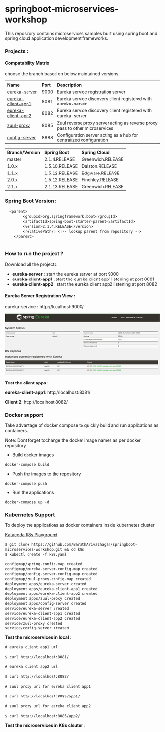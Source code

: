 # springboot-microservices-workshop

This repository contains microservices samples built using spring boot and spring cloud application development frameworks.

### Projects :

<table>
 <tr>
    <th style="text-align:left">Name</th>
    <th style="text-align:left">Port</th> 
    <th style="text-align:left">Description</th>
  </tr>
  <tr>
    <td><a href="https://github.com/BarathArivazhagan/springboot-microservices-workshop/tree/master/eureka-server"> eureka-server</a></td>
    <td>9000</td>
    <td>Eureka service registration server </td>
  </tr>
  <tr>
    <td><a href="https://github.com/BarathArivazhagan/springboot-microservices-workshop/tree/master/eureka-client-app1">eureka-client-app1</a></td>
    <td>8081</td>
    <td>Eureka service discovery client registered with eureka-server</td>
  </tr>
  <tr>
    <td><a href="https://github.com/BarathArivazhagan/springboot-microservices-workshop/tree/master/eureka-client-app2">eureka-client-app2</a></td>
    <td>8082</td>
    <td>Eureka service discovery client registered with eureka-server</td>
  </tr>
  <tr>
    <td><a href="https://github.com/BarathArivazhagan/springboot-microservices-workshop/tree/master/zuul-proxy">zuul-proxy</a></td>
    <td>8085</td>
    <td>Zuul reverse proxy server acting as reverse proxy pass to other microservices</td>
  </tr>

  <tr>
    <td><a href="https://github.com/BarathArivazhagan/springboot-microservices-workshop/tree/master/config-server">config-server</a></td>
    <td>8888</td>
    <td>Configuration server acting as a hub for centralized configuration</td>
  </tr>
  


#### Compatability Matrix

choose the branch based on below maintained versions.

<table>
 <tr>
    <th style="text-align:left">Branch/Version</th>
    <th style="text-align:left">Spring Boot</th>
    <th style="text-align:left">Spring Cloud</th>
  </tr>
  <tr>
    <td>master</td>
    <td>2.1.4.RELEASE</td>
    <td>Greenwich.RELEASE</td>
  </tr>
  <tr>
    <td>1.0.x</td>
    <td>1.5.10.RELEASE</td>
    <td>Dalston.RELEASE</td>
  </tr>
  <tr>
    <td>1.1.x</td>
    <td>1.5.12.RELEASE</td>
    <td>Edgware.RELEASE</td>
  </tr>
  <tr>
    <td>2.0.x</td>
    <td>1.5.12.RELEASE</td>
    <td>Finchley.RELEASE</td>
  </tr>
  <tr>
    <td>2.1.x</td>
    <td>2.1.13.RELEASE</td>
    <td>Greenwich.RELEASE</td>
  </tr> 
  
</table>

### Spring Boot Version :

```
  <parent>
		<groupId>org.springframework.boot</groupId>
		<artifactId>spring-boot-starter-parent</artifactId>
		<version>2.1.4.RELEASE</version>
		<relativePath/> <!-- lookup parent from repository -->
	</parent>
  
  ```

### How to run the project ? 

Download all the projects. 

- <b>eureka-server</b> : start the eureka server at port 9000
- <b>eureka-client-app1</b> : start the eureka client app1 listening at port 8081
- <b>eureka-client-app2</b> : start the eureka client app2 listening at port 8082

#### Eureka Server Registration View :
 
 eureka-service : http://localhost:9000/ 

 ![eureka-server](images/eureka-server.png)
 
<b>Test the client apps </b> : 
 
<b>eureka-client-app1</b>: http://localhost:8081/ 
 
<b>Client 2</b>: http://localhost:8082/ 

### Docker support

Take advantage of docker compose to quickly build and run applications as containers.

Note: Dont forget tochange the docker image names as per docker repository

* Build docker images
```
docker-compose build
```

* Push the images to the repository

```
docker-compose push
```

* Run the applications

```
docker-compose up -d
```

### Kubernetes Support

To deploy the applications as docker containers inside kubernetes cluster

[Katacoda K8s Playground](https://www.katacoda.com/courses/kubernetes/playground)

```
$ git clone https://github.com/BarathArivazhagan/springboot-microservices-workshop.git && cd k8s
$ kubectl create -f k8s.yaml

configmap/spring-config-map created
configmap/eureka-server-config-map created
configmap/config-server-config-map created
configmap/zuul-proxy-config-map created
deployment.apps/eureka-server created
deployment.apps/eureka-client-app1 created
deployment.apps/eureka-client-app2 created
deployment.apps/zuul-proxy created
deployment.apps/config-server created
service/eureka-server created
service/eureka-client-app1 created
service/eureka-client-app2 created
service/zuul-proxy created
service/config-server created
```

 
<b>Test the microservices in local </b>: 
 
``` 
# eureka client app1 url

$ curl http://localhost:8081/

# eureka client app2 url

$ curl http://localhost:8082/

# zuul proxy url for eureka client app1 

$ curl http://localhost:8085/app1/

# zuul proxy url for eureka client app2

$ curl http://localhost:8085/app2/
```

  
<b>Test the microservices in K8s clsuter </b>: 


 
